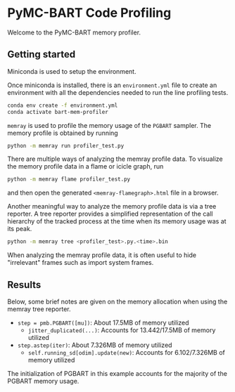 # PyMC-BART Code Profiling

Welcome to the PyMC-BART memory profiler.

## Getting started

Miniconda is used to setup the environment.

Once miniconda is installed, there is an `environment.yml` file to create an environment with all the dependencies needed to run the line profiling tests.

```bash
conda env create -f environment.yml
conda activate bart-mem-profiler
```

`memray` is used to profile the memory usage of the `PGBART` sampler. The memory profile is obtained by running

```bash
python -m memray run profiler_test.py
```

There are multiple ways of analyzing the memray profile data. To visualize the memory profile data in a flame or icicle graph, run

```bash
python -m memray flame profiler_test.py
```

and then open the generated `<memray-flamegraph>.html` file in a browser.

Another meaningful way to analyze the memory profile data is via a tree reporter. A tree reporter provides a simplified representation of the call hierarchy of the tracked process at the time when its memory usage was at its peak. 

```bash
python -m memray tree <profiler_test>.py.<time>.bin
```

When analyzing the memray profile data, it is often useful to hide "irrelevant" frames such as import system frames. 

## Results

Below, some brief notes are given on the memory allocation when using the memray tree reporter.

 - `step = pmb.PGBART([mu])`: About 17.5MB of memory utilized
    - `jitter_duplicated(...)`: Accounts for 13.442/17.5MB of memory utilized
 - `step.astep(iter)`: About 7.326MB of memory utilized
    - `self.running_sd[odim].update(new)`: Accounts for 6.102/7.326MB of memory utilized

The initialization of PGBART in this example accounts for the majority of the PGBART memory usage.